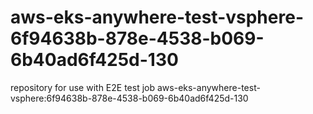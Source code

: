# aws-eks-anywhere-test-vsphere-6f94638b-878e-4538-b069-6b40ad6f425d-130
repository for use with E2E test job aws-eks-anywhere-test-vsphere:6f94638b-878e-4538-b069-6b40ad6f425d-130
